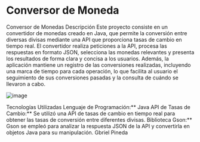 # Conversor de Moneda
Conversor de Monedas
Descripción
Este proyecto consiste en un convertidor de monedas creado en Java, que permite la conversión entre diversas divisas mediante una API que proporciona tasas de cambio en tiempo real. El convertidor realiza peticiones a la API, procesa las respuestas en formato JSON, selecciona las monedas relevantes y presenta los resultados de forma clara y concisa a los usuarios. Además, la aplicación mantiene un registro de las conversiones realizadas, incluyendo una marca de tiempo para cada operación, lo que facilita al usuario el seguimiento de sus conversiones pasadas y la consulta de cuándo se llevaron a cabo.

![image](https://github.com/user-attachments/assets/0d760007-286e-46ff-9836-3db51922e5ae)


Tecnologías Utilizadas
Lenguaje de Programación:** Java
API de Tasas de Cambio:** Se utilizó una API de tasas de cambio en tiempo real para obtener las tasas de conversión entre diferentes divisas.
Biblioteca Gson:** Gson se empleó para analizar la respuesta JSON de la API y convertirla en objetos Java para su manipulación.
Gbriel Pineda

